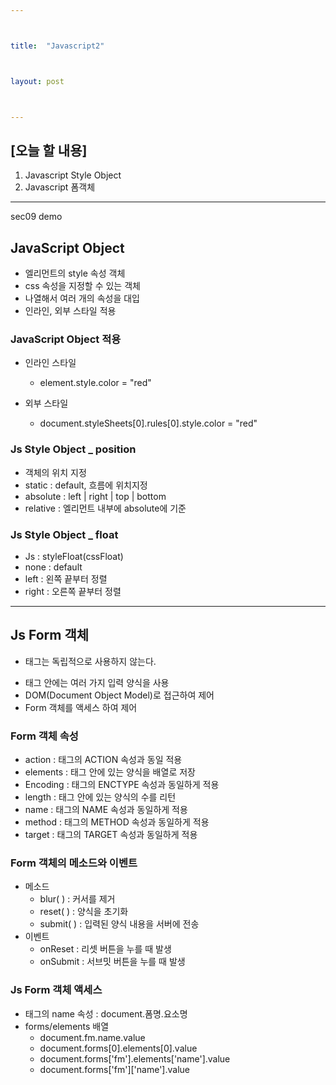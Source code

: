 ```yaml
---



title:  "Javascript2"



layout: post



---
```



## [오늘 할 내용]
1. Javascript Style Object
2. Javascript 폼객체
***

sec09 demo

## JavaScript Object
- 엘리먼트의 style 속성 객체
- css 속성을 지정할 수 있는 객체
- 나열해서 여러 개의 속성을 대입
- 인라인, 외부 스타일 적용

### JavaScript Object 적용
- 인라인 스타일
	- element.style.color = "red"

- 외부 스타일
	- document.styleSheets[0].rules[0].style.color = "red"

### Js Style Object _ position
- 객체의 위치 지정
- static : default, 흐름에 위치지정
- absolute : left | right | top | bottom
- relative : 엘리먼트 내부에 absolute에 기준

### Js Style Object _ float
- Js : styleFloat(cssFloat)
- none : default
- left : 왼쪽 끝부터 정렬
- right : 오른쪽 끝부터 정렬

***

## Js Form 객체
- <FORM> 태그는 독립적으로 사용하지 않는다.
- <FORM> 태그 안에는 여러 가지 입력 양식을 사용
- DOM(Document Object Model)로 접근하여 제어
- Form 객체를 액세스 하여 제어

### Form 객체 속성
- action : <FORM> 태그의 ACTION 속성과 동일 적용
- elements : <FORM> 태그 안에 있는 양식을 배열로 저장
- Encoding : <FORM> 태그의 ENCTYPE 속성과 동일하게 적용
- length : <FORM> 태그 안에 있는 양식의 수를 리턴
- name : <FORM> 태그의 NAME 속성과 동일하게 적용
- method : <FORM> 태그의 METHOD 속성과 동일하게 적용
- target : <FORM> 태그의 TARGET 속성과 동일하게 적용

### Form 객체의 메소드와 이벤트
- 메소드
	- blur( ) : 커서를 제거
	- reset( ) : 양식을 초기화
	- submit( ) : 입력된 양식 내용을 서버에 전송
- 이벤트
	- onReset : 리셋 버튼을 누를 때 발생
	- onSubmit : 서브밋 버튼을 누를 때 발생

### Js Form 객체 액세스
- 태그의 name 속성 : document.폼명.요소명
- forms/elements 배열
	- document.fm.name.value
	- document.forms[0].elements[0].value
	- document.forms['fm'].elements['name'].value
	- document.forms['fm']['name'].value


































